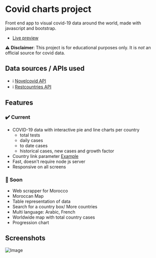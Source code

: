 
# Covid charts project

Front end app to visual covid-19 data around the world, made with javascript and bootstrap.

- [Live preview](https://gouiferda.github.io/covid-charts/)

:warning: **Disclaimer**: This project is for educational purposes only. It is *not* an official source for covid data.

## Data sources / APIs used

- :information_source: [Novelcovid API](https://github.com/novelcovid/api)
- :information_source: [Restcountries API](https://restcountries.eu)

## Features

### :heavy_check_mark: Current

- COVID-19 data with interactive pie and line charts per country
    - total tests
    - daily cases
    - to date cases
    - historical cases, new cases and growth factor
- Country link parameter [Example](https://gouiferda.github.io/covid-charts/?country=ma)
- Fast, doesn't require node js server
- Responsive on all screens

### :hammer: Soon

- Web scrapper for Morocco
- Moroccan Map
- Table representation of data
- Search for a country box/ More countries
- Multi language: Arabic, French
- Worldwide map with total country cases
- Progression chart

## Screenshots

![Image](https://i.imgur.com/eht92ef.png)
